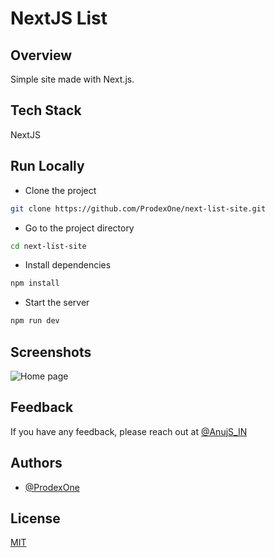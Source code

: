 # NextJS List

## Overview

Simple site made with Next.js.

## Tech Stack

NextJS

## Run Locally

- Clone the project

```bash
git clone https://github.com/ProdexOne/next-list-site.git
```

- Go to the project directory

```bash
cd next-list-site
```

- Install dependencies

```bash
npm install
```

- Start the server

```bash
npm run dev
```

## Screenshots

![Home page](https://raw.githubusercontent.com/ProdexOne/next-list-site/master/img/home.png)

## Feedback

If you have any feedback, please reach out at [@AnujS_IN](https://twitter.com/AnujS_IN)

## Authors

- [@ProdexOne](https://www.github.com/ProdexOne)

## License

[MIT](https://choosealicense.com/licenses/mit/)
